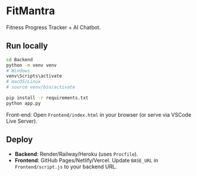 
# FitMantra

Fitness Progress Tracker + AI Chatbot.

## Run locally

```bash
cd Backend
python -m venv venv
# Windows
venv\Scripts\activate
# macOS/Linux
# source venv/bin/activate

pip install -r requirements.txt
python app.py
```

Front-end:
Open `Frontend/index.html` in your browser (or serve via VSCode Live Server).

## Deploy

- **Backend**: Render/Railway/Heroku (uses `Procfile`).
- **Frontend**: GitHub Pages/Netlify/Vercel. Update `BASE_URL` in `Frontend/script.js` to your backend URL.

